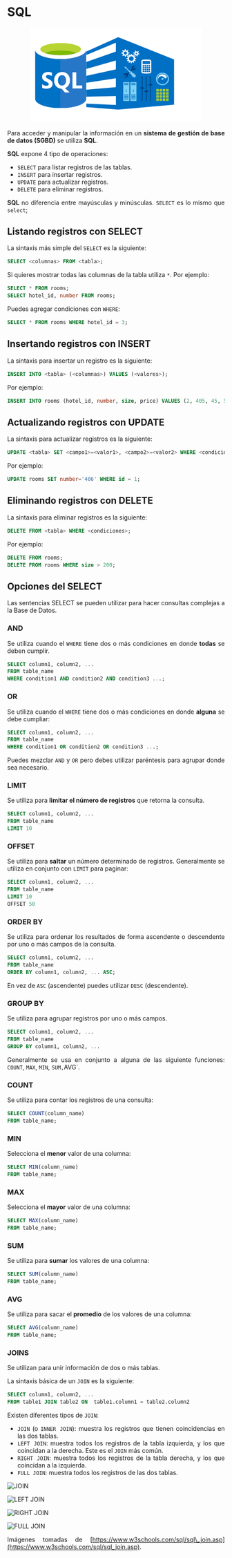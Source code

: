 <div align="justify">

# SQL

<div align="center">
<img src="img/sql.png" width="400px"/>
</div>

Para acceder y manipular la información en un **sistema de gestión de base de datos \(SGBD\)** se utiliza **SQL**.

**SQL** expone 4 tipo de operaciones:

* `SELECT` para listar registros de las tablas.
* `INSERT` para insertar registros.
* `UPDATE` para actualizar registros.
* `DELETE` para eliminar registros.

**SQL** no diferencia entre mayúsculas y minúsculas. `SELECT` es lo mismo que `select`;

## Listando registros con SELECT

La sintaxis más simple del `SELECT` es la siguiente:

```sql
SELECT <columnas> FROM <tabla>;
```

Si quieres mostrar todas las columnas de la tabla utiliza `*`. Por ejemplo:

```sql
SELECT * FROM rooms;
SELECT hotel_id, number FROM rooms;
```

Puedes agregar condiciones con `WHERE`:

```sql
SELECT * FROM rooms WHERE hotel_id = 3;
```

## Insertando registros con INSERT

La sintaxis para insertar un registro es la siguiente:

```sql
INSERT INTO <tabla> (<columnas>) VALUES (<valores>);
```

Por ejemplo:

```sql
INSERT INTO rooms (hotel_id, number, size, price) VALUES (2, 405, 45, 500);
```

## Actualizando registros con UPDATE

La sintaxis para actualizar registros es la siguiente:

```sql
UPDATE <tabla> SET <campo1>=<valor1>, <campo2>=<valor2> WHERE <condiciones>;
```

Por ejemplo:

```sql
UPDATE rooms SET number='406' WHERE id = 1;
```

## Eliminando registros con DELETE

La sintaxis para eliminar registros es la siguiente:

```sql
DELETE FROM <tabla> WHERE <condiciones>;
```

Por ejemplo:

```sql
DELETE FROM rooms;
DELETE FROM rooms WHERE size > 200;
```

## Opciones del SELECT

Las sentencias SELECT se pueden utilizar para hacer consultas complejas a la Base de Datos.

### AND

Se utiliza cuando el `WHERE` tiene dos o más condiciones en donde **todas** se deben cumplir.

```sql
SELECT column1, column2, ...
FROM table_name
WHERE condition1 AND condition2 AND condition3 ...;
```

### OR

Se utiliza cuando el `WHERE` tiene dos o más condiciones en donde **alguna** se debe cumpliar:

```sql
SELECT column1, column2, ...
FROM table_name
WHERE condition1 OR condition2 OR condition3 ...;
```

Puedes mezclar `AND` y `OR` pero debes utilizar paréntesis para agrupar donde sea necesario.

### LIMIT

Se utiliza para **limitar el número de registros** que retorna la consulta.

```sql
SELECT column1, column2, ...
FROM table_name
LIMIT 10
```

### OFFSET

Se utiliza para **saltar** un número determinado de registros. Generalmente se utiliza en conjunto con `LIMIT` para paginar:

```sql
SELECT column1, column2, ...
FROM table_name
LIMIT 10
OFFSET 50
```

### ORDER BY

Se utiliza para ordenar los resultados de forma ascendente o descendente por uno o más campos de la consulta.

```sql
SELECT column1, column2, ...
FROM table_name
ORDER BY column1, column2, ... ASC;
```

En vez de `ASC` \(ascendente\) puedes utilizar `DESC` \(descendente\).

### GROUP BY

Se utiliza para agrupar registros por uno o más campos.

```sql
SELECT column1, column2, ...
FROM table_name
GROUP BY column1, column2, ...
```

Generalmente se usa en conjunto a alguna de las siguiente funciones: `COUNT`, `MAX`, `MIN`, `SUM,`AVG\`.

### COUNT

Se utiliza para contar los registros de una consulta:

```sql
SELECT COUNT(column_name)
FROM table_name;
```

### MIN

Selecciona el **menor** valor de una columna:

```sql
SELECT MIN(column_name)
FROM table_name;
```

### MAX

Selecciona el **mayor** valor de una columna:

```sql
SELECT MAX(column_name)
FROM table_name;
```

### SUM

Se utiliza para **sumar** los valores de una columna:

```sql
SELECT SUM(column_name)
FROM table_name;
```

### AVG

Se utiliza para sacar el **promedio** de los valores de una columna:

```sql
SELECT AVG(column_name)
FROM table_name;
```

### JOINS

Se utilizan para unir información de dos o más tablas.

La sintaxis básica de un `JOIN` es la siguiente:

```sql
SELECT column1, column2, ...
FROM table1 JOIN table2 ON  table1.column1 = table2.column2
```

Existen diferentes tipos de `JOIN`:

* `JOIN` \(o `INNER JOIN`\): muestra los registros que tienen coincidencias en las dos tablas.
* `LEFT JOIN`: muestra todos los registros de la tabla izquierda, y los que coincidan a la derecha. Este es el `JOIN` más común.
* `RIGHT JOIN`: muestra todos los registros de la tabla derecha, y los que coincidan a la izquierda.
* `FULL JOIN`: muestra todos los registros de las dos tablas.

![JOIN](https://www.w3schools.com/sql/img_innerjoin.gif)

![LEFT JOIN](https://www.w3schools.com/sql/img_leftjoin.gif)

![RIGHT JOIN](https://www.w3schools.com/sql/img_rightjoin.gif)

![FULL JOIN](https://www.w3schools.com/sql/img_fulljoin.gif)

Imágenes tomadas de [https://www.w3schools.com/sql/sql\_join.asp](https://www.w3schools.com/sql/sql_join.asp).

</div>